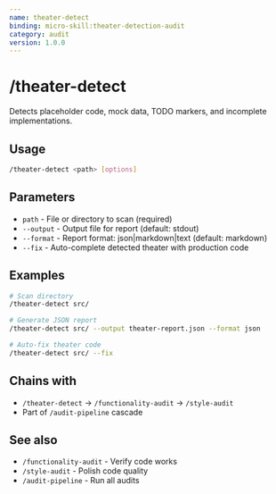 ```yaml
---
name: theater-detect
binding: micro-skill:theater-detection-audit
category: audit
version: 1.0.0
---
```


# /theater-detect

Detects placeholder code, mock data, TODO markers, and incomplete implementations.

## Usage
```bash
/theater-detect <path> [options]
```

## Parameters
- `path` - File or directory to scan (required)
- `--output` - Output file for report (default: stdout)
- `--format` - Report format: json|markdown|text (default: markdown)
- `--fix` - Auto-complete detected theater with production code

## Examples
```bash
# Scan directory
/theater-detect src/

# Generate JSON report
/theater-detect src/ --output theater-report.json --format json

# Auto-fix theater code
/theater-detect src/ --fix
```

## Chains with
- `/theater-detect` → `/functionality-audit` → `/style-audit`
- Part of `/audit-pipeline` cascade

## See also
- `/functionality-audit` - Verify code works
- `/style-audit` - Polish code quality
- `/audit-pipeline` - Run all audits
